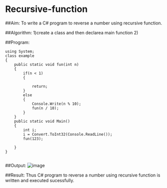 # Recursive-function

##Aim: To write a C# program to reverse a number using recursive function.

##Algorithm:
1)create a class and then declarea main function
2)

##Program:
```
using System;
class example
{
    public static void fun(int n)
    {
        if(n < 1)
        {
            
            return;
        }
        else
        {
            Console.Write(n % 10);
            fun(n / 10);
        }
    }
    public static void Main()
    {
        int i;
        i = Convert.ToInt32(Console.ReadLine());
        fun(123);
        
    }
}


```

##Output:
![image](https://user-images.githubusercontent.com/75235128/170473821-d3d6713c-3ac6-4fc5-a365-5e7f08659bb0.png)

##Result:
Thus C# program to reverse a number using recursive function is written and executed sucessfully.
